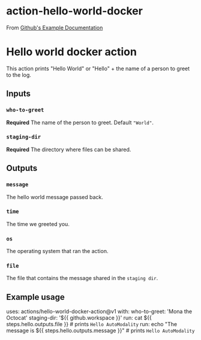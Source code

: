# action-hello-world-docker
From [Github's Example Documentation](https://help.github.com/en/actions/automating-your-workflow-with-github-actions/creating-a-docker-container-action) 

# Hello world docker action

This action prints "Hello World" or "Hello" + the name of a person to greet to the log.

## Inputs

### `who-to-greet`

**Required** The name of the person to greet. Default `"World"`.

### `staging-dir`

**Required** The directory where files can be shared.

## Outputs

### `message`

The hello world message passed back.

### `time`

The time we greeted you.

### `os`

The operating system that ran the action.

### `file`

The file that contains the message shared in the `staging dir`.

## Example usage

uses: actions/hello-world-docker-action@v1
with:
  who-to-greet: 'Mona the Octocat'
  staging-dir: '${{ github.workspace }}'
run: cat ${{ steps.hello.outputs.file }} # prints `Hello AutoModality`
run: echo "The message is ${{ steps.hello.outputs.message }}" # prints `Hello AutoModality`